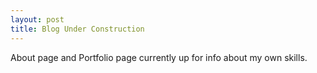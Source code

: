 ```yaml
---
layout: post
title: Blog Under Construction
---
```


About page and Portfolio page currently up for info about my own skills.

